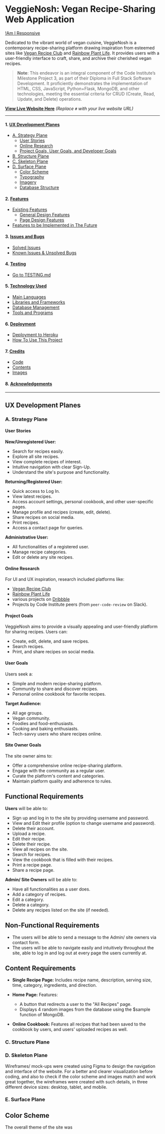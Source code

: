 # VeggieNosh: Vegan Recipe-Sharing Web Application

[!Am I Responsive](veggienosh/static/images/readme/amiresponsive.png)

Dedicated to the vibrant world of vegan cuisine, VeggieNosh is a contemporary recipe-sharing platform drawing inspiration from esteemed sites like [Vegan Recipe Club](https://www.veganrecipeclub.org.uk/) and [Rainbow Plant Life](https://rainbowplantlife.com/). It provides users with a user-friendly interface to craft, share, and archive their cherished vegan recipes.

> **Note**: This endeavor is an integral component of the Code Institute’s Milestone Project 3, as part of their Diploma in Full Stack Software Development. It proficiently demonstrates the implementation of HTML, CSS, JavaScript, Python+Flask, MongoDB, and other technologies, meeting the essential criteria for CRUD (Create, Read, Update, and Delete) operations.

**[View Live Website Here](#)** _(Replace `#` with your live website URL)_

---

#### 1. [UX Development Planes](#ux-development-planes)

- [A. Strategy Plane](#a-strategy-plane)
  - [User Stories](#user-stories)
  - [Online Research](#online-research)
  - [Project Goals, User Goals, and Developer Goals](#project-goals-user-goals-and-developer-goals)
- [B. Structure Plane](#c-structure-plane)
- [C. Skeleton Plane](#d-skeleton-plane)
- [D. Surface Plane](#e-surface-plane)
  - [Color Scheme](#color-scheme)
  - [Typography](#typography)
  - [Imagery](#imagery)
  - [Database Structure](#database-structure)

#### 2. [Features](#features)

- [Existing Features](#existing-features)
  - [General Design Features](#general-design-features)
  - [Page Design Features](#page-design-features)
- [Features to be Implemented in The Future](#features-to-be-implemented-in-the-future)

#### 3. [Issues and Bugs](#issues-and-bugs)

- [Solved Issues](#solved-issues)
- [Known Issues & Unsolved Bugs](#known-issues--unsolved-bugs)

#### 4. [Testing](#testing)

- [Go to TESTING.md](TESTING.md)

#### 5. [Technology Used](#technology-used)

- [Main Languages](#main-languages)
- [Libraries and Frameworks](#libraries-and-frameworks)
- [Database Management](#database-management)
- [Tools and Programs](#tools-and-programs)

#### 6. [Deployment](#deployment)

- [Deployment to Heroku](#deployment-to-heroku)
- [How To Use This Project](#how-to-use-this-project)

#### 7. [Credits](#credits)

- [Code](#code)
- [Contents](#contents)
- [Images](#images)

#### 8. [Acknowledgements](#acknowledgements)


---

## UX Development Planes

### A. Strategy Plane
#### User Stories

**New/Unregistered User:**
- Search for recipes easily.
- Explore all site recipes.
- View complete recipes of interest.
- Intuitive navigation with clear Sign-Up.
- Understand the site's purpose and functionality.

**Returning/Registered User:**
- Quick access to Log In.
- View latest recipes.
- Access account settings, personal cookbook, and other user-specific pages.
- Manage profile and recipes (create, edit, delete).
- Share recipes on social media.
- Print recipes.
- Access a contact page for queries.

**Administrative User:**
- All functionalities of a registered user.
- Manage recipe categories.
- Edit or delete any site recipes.

#### Online Research
For UI and UX inspiration, research included platforms like:
- [Vegan Recipe Club](https://www.veganrecipeclub.org.uk/) 
- [Rainbow Plant Life](https://rainbowplantlife.com/)
- various projects on [Dribbble](https://dribbble.com/)
- Projects by Code Institute peers (from `peer-code-review` on Slack).

#### Project Goals
VeggieNosh aims to provide a visually appealing and user-friendly platform for sharing recipes. Users can:
- Create, edit, delete, and save recipes.
- Search recipes.
- Print, and share recipes on social media.

#### User Goals
Users seek a:
- Simple and modern recipe-sharing platform.
- Community to share and discover recipes.
- Personal online cookbook for favorite recipes.

**Target Audience:**
- All age groups.
- Vegan community.
- Foodies and food-enthusiasts.
- Cooking and baking enthusiasts.
- Tech-savvy users who share recipes online.

#### Site Owner Goals
The site owner aims to:
- Offer a comprehensive online recipe-sharing platform.
- Engage with the community as a regular user.
- Curate the platform's content and categories.
- Maintain platform quality and adherence to rules.


## Functional Requirements

**Users** will be able to:

- Sign up and log in to the site by providing username and password.
- View and Edit their profile (option to change username and password).
- Delete their account.
- Upload a recipe.
- Edit their recipe.
- Delete their recipe.
- View all recipes on the site.
- Search for recipes.
- View the cookbook that is filled with their recipes.
- Print a recipe page.
- Share a recipe page.

**Admin/ Site Owners** will be able to:

- Have all functionalities as a user does.
- Add a category of recipes.
- Edit a category.
- Delete a category.
- Delete any recipes listed on the site (if needed).

## Non-Functional Requirements

- The users will be able to send a message to the Admin/ site owners via contact form.
- The users will be able to navigate easily and intuitively throughout the site, able to log in and log out at every page the users currently at.

## Content Requirements

- **Single Recipe Page:** Includes recipe name, description, serving size, time, category, ingredients, and direction. 

- **Home Page:** Features:
  - A button that redirects a user to the "All Recipes" page.
  - Displays 4 random images from the database using the $sample function of MongoDB.

- **Online Cookbook:** Features all recipes that had been saved to the cookbook by users, and users' uploaded recipes as well.

### C. Structure Plane

### D. Skeleton Plane

Wireframes/ mock-ups were created using Figma to design the navigation and interface of the website. For a better and clearer visualization before coding, and also to check if the color scheme and images match and work great together, the wireframes were created with such details, in three different device sizes: desktop, tablet, and mobile.

### E. Surface Plane

## Color Scheme

The overall theme of the site was 


